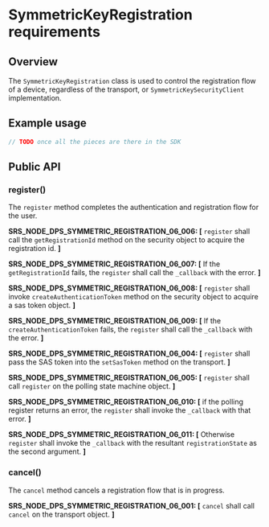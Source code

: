 # SymmetricKeyRegistration requirements

## Overview

The `SymmetricKeyRegistration` class is used to control the registration flow of a device, regardless of the transport, or `SymmetricKeySecurityClient` implementation.

## Example usage

```js
// TODO once all the pieces are there in the SDK

```

## Public API

### register()

The `register` method completes the authentication and registration flow for the user.

**SRS_NODE_DPS_SYMMETRIC_REGISTRATION_06_006: [** `register` shall call the `getRegistrationId` method on the security object to acquire the registration id. **]**

**SRS_NODE_DPS_SYMMETRIC_REGISTRATION_06_007: [** If the `getRegistrationId` fails, the `register` shall call the `_callback` with the error. **]**

**SRS_NODE_DPS_SYMMETRIC_REGISTRATION_06_008: [** `register` shall invoke `createAuthenticationToken` method on the security object to acquire a sas token object. **]**

**SRS_NODE_DPS_SYMMETRIC_REGISTRATION_06_009: [** If the `createAuthenticationToken` fails, the `register` shall call the `_callback` with the error. **]**

**SRS_NODE_DPS_SYMMETRIC_REGISTRATION_06_004: [** `register` shall pass the SAS token into the `setSasToken` method on the transport. **]**

**SRS_NODE_DPS_SYMMETRIC_REGISTRATION_06_005: [** `register` shall call `register` on the polling state machine object. **]**

**SRS_NODE_DPS_SYMMETRIC_REGISTRATION_06_010: [** if the polling register returns an error, the `register` shall invoke the `_callback` with that error. **]**

**SRS_NODE_DPS_SYMMETRIC_REGISTRATION_06_011: [** Otherwise `register` shall invoke the `_callback` with the resultant `registrationState` as the second argument. **]**

### cancel()

The `cancel` method cancels a registration flow that is in progress.

**SRS_NODE_DPS_SYMMETRIC_REGISTRATION_06_001: [** `cancel` shall call `cancel` on the transport object. **]**